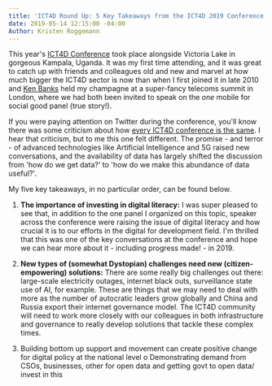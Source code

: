 ```yaml
---
title: 'ICT4D Round Up: 5 Key Takeaways from the ICT4D 2019 Conference'
date: 2019-05-14 12:15:00 -04:00
Author: Kristen Roggemann
---
```


This year's [ICT4D Conference](https://www.ict4dconference.org/) took place alongside Victoria Lake in gorgeous Kampala, Uganda. It was my first time attending, and it was great to catch up with friends and colleagues old and new and marvel at how much bigger the ICT4D sector is now than when I first joined it in late 2010 and [Ken Banks](https://twitter.com/kiwanja) held my champagne at a super-fancy telecoms summit in London, where we had both been invited to speak on the *one* mobile for social good panel (true story!).

If you were paying attention on Twitter during the conference, you'll know there was some criticism about how [every ICT4D conference is the same](https://twitter.com/kiwanja/status/1123839831136718850). I hear that criticism, but to me this one felt different. The promise - and terror - of advanced technologies like Artificial Intelligence and 5G raised new conversations, and the availability of data has largely shifted the discussion from 'how do we get data?' to 'how do we make this abundance of data useful?'. 

My five key takeaways, in no particular order, can be found below.

1. **The importance of investing in digital literacy:** I was super pleased to see that, in addition to the one panel I organized on this topic, speaker across the conference were raising the issue of digital literacy and how crucial it is to our efforts in the digital for development field. I'm thrilled that this was one of the key conversations at the conference and hope we can hear more about it - including progress made! - in 2019. 

2. **New types of (somewhat Dystopian) challenges need new (citizen-empowering) solutions:** There are some really big challenges out there: large-scale electricity outages, internet black outs, surveillance state use of AI, for example. These are things that we may need to deal with more as the number of autocratic leaders grow globally and China and Russia export their internet governance model. The ICT4D community will need to work more closely with our colleagues in both infrastructure and governance to really develop solutions that tackle these complex times. 

3. Building bottom up support and movement can create positive change for digital policy at the national level
  o   Demonstrating demand from CSOs, businesses, other for open data and getting govt to open data/ invest in this
